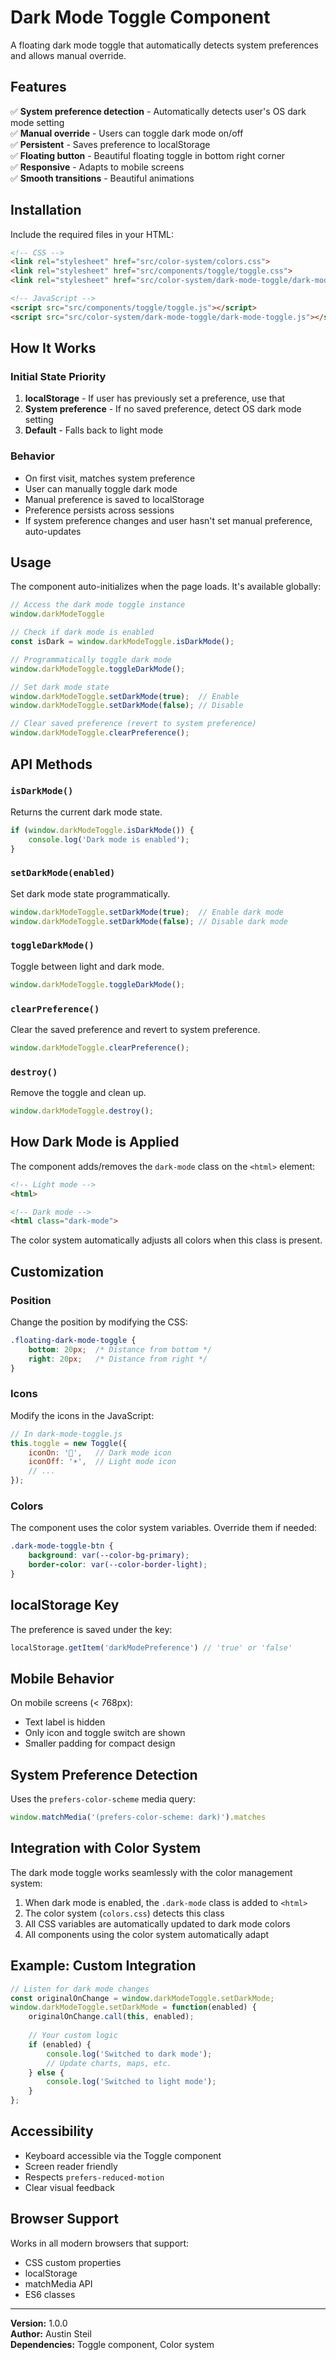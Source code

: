 # Dark Mode Toggle Component

A floating dark mode toggle that automatically detects system preferences and allows manual override.

## Features

✅ **System preference detection** - Automatically detects user's OS dark mode setting  
✅ **Manual override** - Users can toggle dark mode on/off  
✅ **Persistent** - Saves preference to localStorage  
✅ **Floating button** - Beautiful floating toggle in bottom right corner  
✅ **Responsive** - Adapts to mobile screens  
✅ **Smooth transitions** - Beautiful animations  

## Installation

Include the required files in your HTML:

```html
<!-- CSS -->
<link rel="stylesheet" href="src/color-system/colors.css">
<link rel="stylesheet" href="src/components/toggle/toggle.css">
<link rel="stylesheet" href="src/color-system/dark-mode-toggle/dark-mode-toggle.css">

<!-- JavaScript -->
<script src="src/components/toggle/toggle.js"></script>
<script src="src/color-system/dark-mode-toggle/dark-mode-toggle.js"></script>
```

## How It Works

### Initial State Priority

1. **localStorage** - If user has previously set a preference, use that
2. **System preference** - If no saved preference, detect OS dark mode setting
3. **Default** - Falls back to light mode

### Behavior

- On first visit, matches system preference
- User can manually toggle dark mode
- Manual preference is saved to localStorage
- Preference persists across sessions
- If system preference changes and user hasn't set manual preference, auto-updates

## Usage

The component auto-initializes when the page loads. It's available globally:

```javascript
// Access the dark mode toggle instance
window.darkModeToggle

// Check if dark mode is enabled
const isDark = window.darkModeToggle.isDarkMode();

// Programmatically toggle dark mode
window.darkModeToggle.toggleDarkMode();

// Set dark mode state
window.darkModeToggle.setDarkMode(true);  // Enable
window.darkModeToggle.setDarkMode(false); // Disable

// Clear saved preference (revert to system preference)
window.darkModeToggle.clearPreference();
```

## API Methods

### `isDarkMode()`

Returns the current dark mode state.

```javascript
if (window.darkModeToggle.isDarkMode()) {
    console.log('Dark mode is enabled');
}
```

### `setDarkMode(enabled)`

Set dark mode state programmatically.

```javascript
window.darkModeToggle.setDarkMode(true);  // Enable dark mode
window.darkModeToggle.setDarkMode(false); // Disable dark mode
```

### `toggleDarkMode()`

Toggle between light and dark mode.

```javascript
window.darkModeToggle.toggleDarkMode();
```

### `clearPreference()`

Clear the saved preference and revert to system preference.

```javascript
window.darkModeToggle.clearPreference();
```

### `destroy()`

Remove the toggle and clean up.

```javascript
window.darkModeToggle.destroy();
```

## How Dark Mode is Applied

The component adds/removes the `dark-mode` class on the `<html>` element:

```html
<!-- Light mode -->
<html>

<!-- Dark mode -->
<html class="dark-mode">
```

The color system automatically adjusts all colors when this class is present.

## Customization

### Position

Change the position by modifying the CSS:

```css
.floating-dark-mode-toggle {
    bottom: 20px;  /* Distance from bottom */
    right: 20px;   /* Distance from right */
}
```

### Icons

Modify the icons in the JavaScript:

```javascript
// In dark-mode-toggle.js
this.toggle = new Toggle({
    iconOn: '🌙',   // Dark mode icon
    iconOff: '☀️',  // Light mode icon
    // ...
});
```

### Colors

The component uses the color system variables. Override them if needed:

```css
.dark-mode-toggle-btn {
    background: var(--color-bg-primary);
    border-color: var(--color-border-light);
}
```

## localStorage Key

The preference is saved under the key:

```javascript
localStorage.getItem('darkModePreference') // 'true' or 'false'
```

## Mobile Behavior

On mobile screens (< 768px):

- Text label is hidden
- Only icon and toggle switch are shown
- Smaller padding for compact design

## System Preference Detection

Uses the `prefers-color-scheme` media query:

```javascript
window.matchMedia('(prefers-color-scheme: dark)').matches
```

## Integration with Color System

The dark mode toggle works seamlessly with the color management system:

1. When dark mode is enabled, the `.dark-mode` class is added to `<html>`
2. The color system (`colors.css`) detects this class
3. All CSS variables are automatically updated to dark mode colors
4. All components using the color system automatically adapt

## Example: Custom Integration

```javascript
// Listen for dark mode changes
const originalOnChange = window.darkModeToggle.setDarkMode;
window.darkModeToggle.setDarkMode = function(enabled) {
    originalOnChange.call(this, enabled);
    
    // Your custom logic
    if (enabled) {
        console.log('Switched to dark mode');
        // Update charts, maps, etc.
    } else {
        console.log('Switched to light mode');
    }
};
```

## Accessibility

- Keyboard accessible via the Toggle component
- Screen reader friendly
- Respects `prefers-reduced-motion`
- Clear visual feedback

## Browser Support

Works in all modern browsers that support:

- CSS custom properties
- localStorage
- matchMedia API
- ES6 classes

---

**Version:** 1.0.0  
**Author:** Austin Steil  
**Dependencies:** Toggle component, Color system
